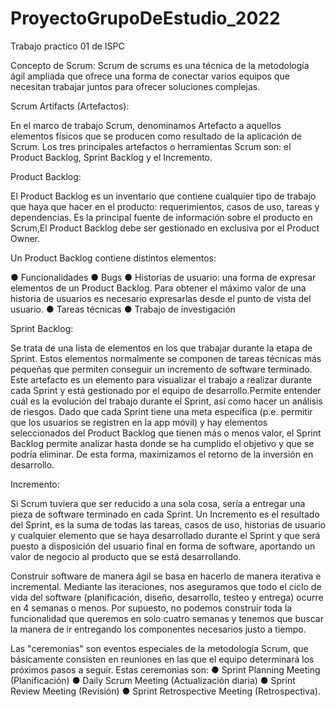 # ProyectoGrupoDeEstudio_2022
Trabajo practico 01 de ISPC



Concepto de Scrum:
  Scrum de scrums es una técnica de la metodología ágil ampliada que ofrece una forma de conectar varios equipos que necesitan trabajar juntos para ofrecer soluciones complejas.
  
  
Scrum Artifacts (Artefactos):
  
  En el marco de trabajo Scrum, denominamos Artefacto a aquellos elementos físicos que se producen como resultado de la aplicación de Scrum. Los tres principales artefactos o herramientas Scrum son: el Product Backlog, Sprint Backlog y el Incremento.


Product Backlog:

El Product Backlog es un inventario que contiene cualquier tipo de trabajo que haya que hacer en el producto: requerimientos, casos de uso, tareas y dependencias. Es la principal fuente de información sobre el producto en Scrum,El Product Backlog debe ser gestionado en exclusiva por el Product Owner.

Un Product Backlog contiene distintos elementos:

● Funcionalidades
● Bugs
● Historias de usuario: una forma de expresar elementos de un Product Backlog. Para obtener el máximo valor de una historia de usuarios es necesario expresarlas desde el punto de vista del usuario.
● Tareas técnicas
● Trabajo de investigación


Sprint Backlog: 

Se trata de una lista de elementos en los que trabajar durante la etapa de Sprint. Estos elementos normalmente se componen de tareas técnicas más pequeñas que permiten conseguir un incremento de software terminado.
Este artefacto es un elemento para visualizar el trabajo a realizar durante cada Sprint y está gestionado por el equipo de desarrollo.Permite entender cuál es la evolución del trabajo durante el Sprint, así como hacer un análisis de riesgos. Dado que cada Sprint tiene una meta específica (p.e. permitir que los usuarios se registren en la app móvil) y hay elementos seleccionados del Product Backlog que tienen más o menos valor, el Sprint Backlog permite analizar hasta donde se ha cumplido el objetivo y que se podría eliminar. De esta forma, maximizamos el retorno de la inversión en desarrollo.


Incremento:

Si Scrum tuviera que ser reducido a una sola cosa, sería a entregar una pieza de software terminado en cada Sprint. Un Incremento es el resultado del Sprint, es la suma de todas las tareas, casos de uso, historias de usuario y cualquier elemento que se haya desarrollado durante el Sprint y que será puesto a disposición del usuario final en forma de software, aportando un valor de negocio al producto que se está desarrollando.

Construir software de manera ágil se basa en hacerlo de manera iterativa e incremental. Mediante las iteraciones, nos aseguramos que todo el ciclo de vida del software (planificación, diseño, desarrollo, testeo y entrega) ocurre en 4 semanas o menos. Por supuesto, no podemos construir toda la funcionalidad que queremos en solo cuatro semanas y tenemos que buscar la manera de ir entregando los componentes necesarios justo a tiempo.








Las "ceremonias" son eventos especiales de la metodología Scrum, que básicamente consisten en reuniones en las que el equipo determinará los próximos pasos a seguir. Estas ceremonias son:
● Sprint Planning Meeting (Planificación)
● Daily Scrum Meeting (Actualización diaria)
● Sprint Review Meeting (Revisión)
● Sprint Retrospective Meeting (Retrospectiva).

